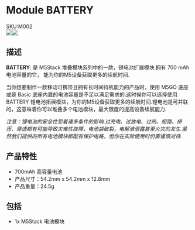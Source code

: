 # Module BATTERY

<div class="badge badge-pill badge-primary product_sku_tag">SKU:M002</div>

<div class="product_pic"><img src="assets/img/product_pics/module/battery/module_battery_01.webp"><img src="assets/img/product_pics/module/battery/module_battery_02.webp"></div>

## 描述

**BATTERY**: 是 M5Stack 堆叠模块系列中的一款，锂电池扩展模块.拥有 700 mAh 电池容量的它， 能为你的M5设备获取更多的续航时间.

当你想要制作一款移动可携带且拥有长时间待机能力的产品时，使用 M5GO 底座或是 Basic 底座内置的电池容量是不足以满足需求的.这时候你可以选择使用 BATTERY 锂电池拓展模块，为你的M5设备获取更多的续航时间.锂电池是可并联的，这意味着你可以堆叠多个电池模块，最大限度的提高设备续航能力.

*注意：锂电池的安全性受着诸多条件的影响.过充电、过放电、过热、短路、挤压、穿透都有可能导致灾难性故障，电池袋破裂，电解液泄露甚至火灾的发生.虽然我们提供的所有电池模块都配有保护电路，但你在实际使用时仍需谨慎对待.*

## 产品特性

- 700mAh 高容量电池
- 产品尺寸：54.2mm x 54.2mm x 12.8mm
- 产品重量：24.5g

## 包括

-  1x M5Stack 电池模块

<script>

   var purchase_link = 'https://m5stack.com/collections/m5-module/products/battery-module';


   anchor_search(purchase_link);
   scrollFunc();

</script>